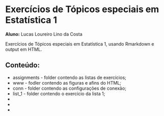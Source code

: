 # Exercícios de Tópicos especiais em Estatística 1

**Aluno:** Lucas Loureiro Lino da Costa

Exercícios de Tópicos especiais em Estatística 1, usando Rmarkdown e output em HTML.

## Conteúdo:
* assignments - folder contendo as listas de exercícios;
* www - fodler contendo as figuras e afins do HTML;
* conn - folder contendo as configurações de conexão;
* list_1 - folder contendo o exercício da lista 1;
*
*
*
